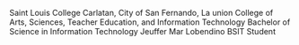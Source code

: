 Saint Louis College
Carlatan, City of San Fernando, La union
College of Arts, Sciences, Teacher Education, and Information Technology
Bachelor of Science in Information Technology
Jeuffer Mar Lobendino
BSIT Student